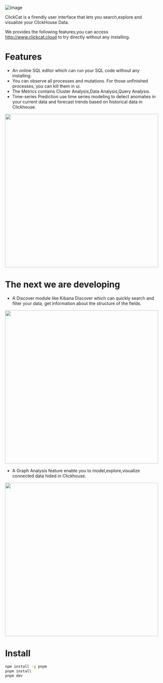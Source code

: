 ![image](https://user-images.githubusercontent.com/22762150/172976873-90907210-9450-4699-adcf-d23daa5ea866.png)

ClickCat is a firendly user interface that lets you search,explore and visualize your ClickHouse Data. 

We provides the following features,you can access http://www.clickcat.cloud to try directly without any installing.
# Features
* An online SQL editor  which can run your SQL code without any installing.
* You can observe all processes and mutations. For those unfinished processes, you can kill them in ui.
* The Metrics contains Cluster Analysis,Data Analysis,Query Analysis. 
* Time-series Prediction use time series modeling to detect anomalies in your current data and forecast trends based on historical data in Clickhouse.
<img src="https://user-images.githubusercontent.com/22762150/172766700-de6b755c-0f9d-47e3-b0e3-fbb72ca06f23.png" width="500" />

# The next we are developing
* A Discover module like Kibana Discover which can quickly search and filter your data, get information about the structure of the fields.
<img src="https://user-images.githubusercontent.com/22762150/172767245-4367c1ed-e019-48c3-a980-b6bdacf3a826.png" width="500"/>

* A Graph Analysis feature enable you to model,explore,visualize connected data hided in Clickhouse.
<img src="https://user-images.githubusercontent.com/22762150/172766866-338525eb-b75a-43e4-96fb-c266b81c7457.png" width="500"/>

# Install
```bash
npm install -g pnpm
pnpm install
pnpm dev
```

